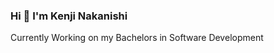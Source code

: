 

### Hi 👋 I'm Kenji Nakanishi
<p>Currently Working on my Bachelors in Software Development</p>
<!--
**kenjisan624/kenjisan624** is a ✨ _special_ ✨ repository because its `README.md` (this file) appears on your GitHub profile.


School you attend: Valencia College 
Favorite class so far: C++ programming 
**Hometown: Orlando, Florida**
***1st computer owned: Windows laptop ***

Contact info kenjinakanishi24@gmail.com /  kcoronado3@valenciacollege.edu
Favorite language/tech/etc:  C++, HTML and CSS.
Any other information that helps someone get to know you!: I really like building new projects, while currently pursing my Bachelor degree in Computer Science, I am also studying Robotics and Semiconductor technician program, I would ike to work in tech industry to enhance our live with automation and AI. 

Please follow me on the following social media: 
Kenji Nakanishi [Linkedin] (https://www.linkedin.com/in/kenjinakanishi/)
!(linkedin) [/assets/images/shared image.png]
Tech with Ken [Tiktok] (@kenjinakanishi24)
!(Tiktok)[/assets/images/media.jpeg]




Here are some ideas to get you started:

- 🔭 I’m currently working on ...
- 🌱 I’m currently learning ...
- 👯 I’m looking to collaborate on ...
- 🤔 I’m looking for help with ...
- 💬 Ask me about ...
- 📫 How to reach me: ...
- 😄 Pronouns: ...
- ⚡ Fun fact: ...
-->
